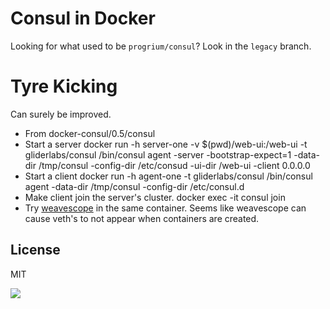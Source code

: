 # Consul in Docker

Looking for what used to be `progrium/consul`? Look in the `legacy` branch.

# Tyre Kicking

Can surely be improved.

* From docker-consul/0.5/consul
* Start a server
    docker run -h server-one -v $(pwd)/web-ui:/web-ui -t gliderlabs/consul /bin/consul agent -server -bootstrap-expect=1 -data-dir /tmp/consul -config-dir /etc/consud -ui-dir /web-ui -client 0.0.0.0
* Start a client
    docker run -h agent-one -t gliderlabs/consul /bin/consul agent -data-dir /tmp/consul -config-dir /etc/consul.d
* Make client join the server's cluster. 
    docker exec -it <agent-container> consul join <server-ip-address>
* Try [weavescope](https://github.com/weaveworks/scope) in the same container. Seems like weavescope can cause veth's to not appear when containers are created.
    

## License

MIT

<img src="https://ga-beacon.appspot.com/UA-58928488-2/docker-consul/readme?pixel" />
